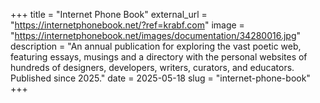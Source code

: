 +++
title = "Internet Phone Book"
external_url = "https://internetphonebook.net/?ref=krabf.com"
image = "https://internetphonebook.net/images/documentation/34280016.jpg"
description = "An annual publication for exploring the vast poetic web, featuring essays, musings and a directory with the personal websites of hundreds of designers, developers, writers, curators, and educators. Published since 2025."
date = 2025-05-18
slug = "internet-phone-book"
+++ 